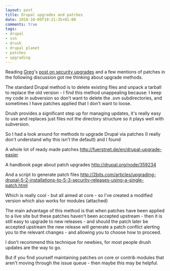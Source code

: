 ```yaml
---
layout: post
title: Drupal upgrades and patches
date: 2010-10-09T19:21:35+01:00
comments: true
tags:
- drupal
- svn
- drush
- drupal planet
- patches
- upgrading
---
```

Reading <a href="http://www.drupaler.co.uk/users/gregharvey">Greg</a>'s <a href="http://www.drupaler.co.uk/blog/security-releases-dont-work/504">post on security upgrades</a> and a few mentions of patches in the following discussion got me thinking about upgrade methods.

The standard Drupal method is to delete existing files and unpack a tarball to replace the old version - I find this method unappealing because: I keep my code in subversion so don't want to delete the .svn subdirectories, and sometimes I have patches applied that I don't want to loose.

<!--more-->

Drush provides a significant step up for managing updates, it's really easy to use and replaces just files not the directory structure so it plays well with subversion.

So I had a look around for methods to upgrade Drupal via patches (I really don't understand why this isn't the default) and I found

A whole lot of ready made patches
http://fuerstnet.de/en/drupal-upgrade-easier

A handbook page about patch upgrades
http://drupal.org/node/359234 

And a script to generate patch files
http://2bits.com/articles/upgrading-drupal-5-2-installations-to-5-3-security-releases-using-a-single-patch.html

Which is really cool - but all aimed at core - so I've created a modified version which also works for modules (attached)

The main advantage of this method is that when patches have been applied to a live site but these patches haven't been accepted upstream - then it is still easy to upgrade to new releases - and should the patch later be accepted upstream the new release will generate a patch conflict alerting you to the relevant changes - and allowing you to choose how to proceed.

I don't recommend this technique for newbies, for most people drush updates are the way to go.

But if you find yourself maintaining patches on core or contrib modules that aren't moving through the issue queue - then maybe this may be helpful.
 

 
